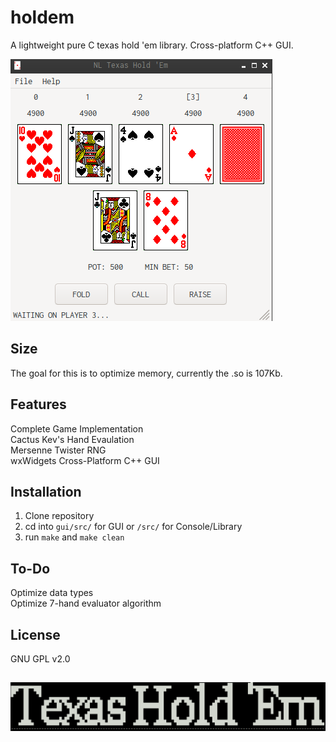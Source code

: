 # holdem
A lightweight pure C texas hold 'em library. Cross-platform C++ GUI.

![GUI](readme/gui_showcase.png)

## Size
The goal for this is to optimize memory, currently the .so is 107Kb.
## Features
Complete Game Implementation <br />
Cactus Kev's Hand Evaulation <br />
Mersenne Twister RNG <br />
wxWidgets Cross-Platform C++ GUI <br />

## Installation
1. Clone repository
2. cd into ```gui/src/``` for GUI or ```/src/``` for Console/Library
3. run ```make``` and ```make clean```
## To-Do
Optimize data types <br />
Optimize 7-hand evaluator algorithm

## License
GNU GPL v2.0
## 
![Console Title](readme/console_showcase.png)
